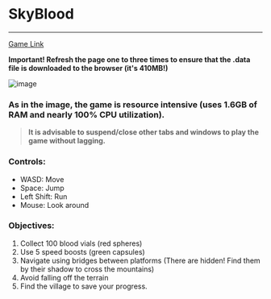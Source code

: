 # SkyBlood
---

[Game Link](https://Tada-TOT.github.io/SkyBlood/)

**Important! Refresh the page one to three times to ensure that the .data file is downloaded to the browser (it's 410MB!)**

![image](https://github.com/user-attachments/assets/65c647e1-7aa9-455b-84c5-f638f8c145a2)

### As in the image, the game is resource intensive (uses 1.6GB of RAM and nearly 100% CPU utilization).
> **It is advisable to suspend/close other tabs and windows to play the game without lagging.**

### Controls:
- WASD: Move
- Space: Jump
- Left Shift: Run
- Mouse: Look around

### Objectives:
1. Collect 100 blood vials (red spheres)
2. Use 5 speed boosts (green capsules)
3. Navigate using bridges between platforms (There are hidden! Find them by their shadow to cross the mountains)
4. Avoid falling off the terrain
5. Find the village to save your progress.

